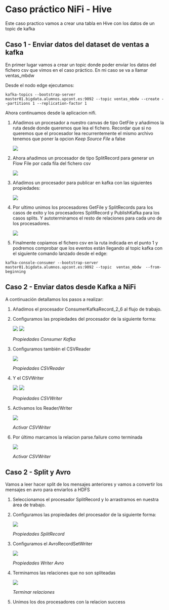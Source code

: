 # Caso práctico NiFi - Hive

Este caso practico vamos a crear una tabla en Hive con los datos de un topic de kafka

## Caso 1 - Enviar datos del dataset de ventas a kafka

En primer lugar vamos a crear un topic donde poder enviar los datos del fichero csv que vimos en el caso práctico.
En mi caso se va a llamar ventas_mbdw

Desde el nodo edge ejecutamos:
```
kafka-topics --bootstrap-server  master01.bigdata.alumnos.upcont.es:9092 --topic ventas_mbdw --create --partitions 1 --replication-factor 1
```

Ahora continuamos desde la aplicacion nifi.

1. Añadimos un procesador a nuestro canvas de tipo GetFile y añadimos la ruta desde donde queremos que lea el fichero. Recordar que si no queremos que el procesador lea recurrentemente el mismo archivo tenemos que poner la opcion _Keep Source File_ a false

	![](images/keepSourceFile.png)

2. Ahora añadimos un procesador de tipo SplitRecord para generar un Flow File por cada fila del fichero csv

	![](images/SplitRecord.png)

3. Añadimos un procesador para publicar en kafka con las siguientes propiedades:

   	![](images/PublishKafka.png)

4. Por ultimo unimos los procesadores GetFile y SplitRecords para los casos de exito y los procesadores SplitRecord y PublishKafka para los casos splits. Y autoterminamos el resto de relaciones para cada uno de los procesadores.

	![](images/NifiKafka.png)

6. Finalmente copiamos el fichero csv en la ruta indicada en el punto 1 y podremos comprobar que los eventos están llegando al topic kafka con el siguiente comando lanzado desde el edge:
```
kafka-console-consumer --bootstrap-server  master01.bigdata.alumnos.upcont.es:9092 --topic  ventas_mbdw  --from-beginning
```

## Caso 2 - Enviar datos desde Kafka a NiFi

A continuación detallamos los pasos a realizar:

1. Añadimos el procesador ConsumerKafkaRecord_2_6 al flujo de trabajo.
2. Configuramos las propiedades del procesador de la siguiente forma:
	
	![](images/Captura.PNG)
	![](images/Captura2.PNG)
   
   _Propiedades Consumer Kafka_

3. Configuramos también el CSVReader

	![](images/Captura3.PNG)
   
   _Propiedades CSVReader_

4. Y el CSVWriter

	![](images/Captura4.PNG)
    ![](images/Captura5.PNG)
	
   _Propiedades CSVWriter_
   
5. Activamos los Reader/Writer

    ![](images/Captura6.PNG)
	
   _Activar CSVWriter_
   
6. Por último marcamos la relacion parse.failure como terminada

	![](images/Captura7.PNG)
	
   _Activar CSVWriter_

   
## Caso 2 - Split y Avro

Vamos a leer hacer split de los mensajes anteriores y vamos a convertir los mensajes en avro para enviarlos a HDFS

1. Seleccionamos el procesador SplitRecord y lo arrastramos en nuestra área de trabajo.

2. Configuramos las propiedades del procesador de la siguiente forma:
	
	![](images/Captura8.PNG)

	_Propiedades SplitRecord_
	
3. Configuramos el AvroRecordSetWriter

	![](images/Captura9.PNG)

	_Propiedades Writer Avro_

4. Terminamos las relaciones que no son spliteadas

	![](images/Captura10.PNG)

	_Terminar relaciones_
	
5. Unimos los dos procesadores con la relacion success
